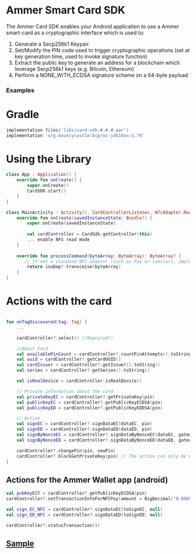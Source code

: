 # Ammer Smart Card SDK

The Ammer Card SDK enables your Android application to use a Ammer smart-card as a cryptographic interface which is used to:

1. Generate a Secp256k1 Keypair
2. Set/Modify the PIN code used to trigger cryptographic operations (set at key generation time, used to invoke signature function)
3. Extract the public key to generate an address for a blockchain which leverage Secp256k1 keys (e.g. Bitcoin, Ethereum)
4. Perform a NONE_WITH_ECDSA signature scheme on a 64-byte payload

### Examples

# Gradle

```Groovy
implementation files('libs/card-sdk-#.#.#.aar')
implementation 'org.bouncycastle:bcprov-jdk18on:1.79'
```

# Using the Library

```kotlin
class App : Application() {
    override fun onCreate() {
        super.onCreate()
        CardSDK.start()
    }
}
```

```kotlin
class MainActivity : Activity(), CardControllerListener, NfcAdapter.ReaderCallback {
    override fun onCreate(savedInstanceState: Bundle?) {
        super.onCreate(savedInstanceState)
        
        val cardController = CardSdk.getController(this)
        ... enable NFS read mode
    }
    
    override fun processCommand(byteArray: ByteArray): ByteArray? {
       // If not a standard NFC adapter (such as Pax or similar), implement your solution
        return isoDep?.transceive(byteArray)
    }
}

```

# Actions with the card

```kotlin

fun onTagDiscovered(tag: Tag) {
    ...

    cardController?.select() //Required!!

    //About Card
    val availablePinCount = cardController?.countPinAttempts().toString()
    val uuid = cardController?.getCardUUID()
    val cardIssuer = cardController?.getIssuer().toString()
    val series = cardController?.getSeries().toString()

    val isRealDevice = cardController.isRealDevice()

    // Private information about the card
    val privateKeyEC = cardController?.getPrivateKey(pin)
    val publicKeyEC = cardController?.getPublicKeyECDSA(pin)
    val publicKeyED = cardController?.getPublicKeyEDDSA(pin)

    // Action
    val signEC = cardController?.signDataEC(dataEC, pin)
    val signED = cardController?.signDataED(dataED, pin)
    val signByNonceEC = cardController?.signDataByNonceEC(dataEC, gatewaySignature)
    val signByNonceED = cardController?.signDataByNonceED(dataED, gatewaySignatureED, Hex.decode(pubKeyED))

    cardController?.changePin(pin, newPin)
    cardController?.blockGetPrivateKey(pin) // The action can only be used once for a card
}
```

## Actions for the Ammer Wallet app (android)
```kotlin
val pubKeyECF = cardController?.getPublicKeyECDSA(pin)
cardController?.setTransactionInfoForNFCPay(amount = BigDecimal("0.0005"), assetId = "USDT", orderID = UUID.randomUUID(), isEDKey = false)

val sign_EC_NFC = cardController?.signDataEC(toSignEC, null)
val sign_ED_NFC = cardController?.signDataED(toSignED, null)

cardController?.statusTransaction(1)
```

## [Sample](https://github.com/Ammer-Tech/AmmerCardSDK-Android/blob/master/sample/src/main/java/com/example/sample/MainActivity.kt)